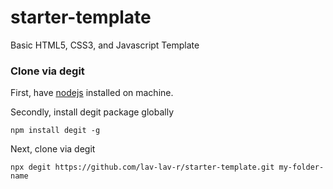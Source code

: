 # starter-template
Basic HTML5, CSS3, and Javascript Template

### Clone via degit
First, have [nodejs](https://nodejs.org/) installed on machine.

Secondly, install degit package globally
```
npm install degit -g
```
Next, clone via degit
```
npx degit https://github.com/lav-lav-r/starter-template.git my-folder-name
```
